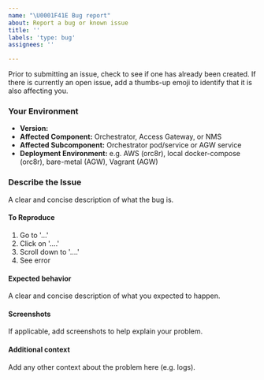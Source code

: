 ```yaml
---
name: "\U0001F41E Bug report"
about: Report a bug or known issue
title: ''
labels: 'type: bug'
assignees: ''

---
```


Prior to submitting an issue, check to see if one has already been created. If there is currently an open issue, add a thumbs-up emoji to identify that it is also affecting you.

### Your Environment

- **Version:**
- **Affected Component:** Orchestrator, Access Gateway, or NMS
- **Affected Subcomponent:** Orchestrator pod/service or AGW service
- **Deployment Environment:** e.g. AWS (orc8r), local docker-compose (orc8r), bare-metal (AGW), Vagrant (AGW)

### Describe the Issue

A clear and concise description of what the bug is.

#### To Reproduce

1. Go to '...'
2. Click on '....'
3. Scroll down to '....'
4. See error

#### Expected behavior

A clear and concise description of what you expected to happen.

#### Screenshots

If applicable, add screenshots to help explain your problem.

#### Additional context

Add any other context about the problem here (e.g. logs).
